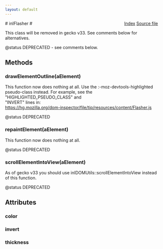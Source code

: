 ```yaml
---
layout: default
---
```

<div class='links' style='float:right'><a href="../index.html">Index</a>
<a href="http://dxr.mozilla.org/mozilla-central/source/layout/inspector/inIFlasher.idl">Source file</a>
</div>
# inIFlasher #
  
This class will be removed in gecko v33. See comments below for alternatives.  
  
@status DEPRECATED - see comments below.  
  

## Methods ##

### drawElementOutline(aElement) ###
  
This function now does nothing at all. Use the :-moz-devtools-highlighted  
pseudo-class instead. For example, see the "HIGHLIGHTED_PSEUDO_CLASS" and  
"INVERT" lines in:  
https://hg.mozilla.org/dom-inspector/file/tip/resources/content/Flasher.js  
  
@status DEPRECATED  
  

### repaintElement(aElement) ###
  
This function now does nothing at all.  
  
@status DEPRECATED  
  

### scrollElementIntoView(aElement) ###
  
As of gecko v33 you should use inIDOMUtils::scrollElementIntoView instead  
of this function.  
  
@status DEPRECATED  
  

## Attributes ##

### color ###

### invert ###

### thickness ###
